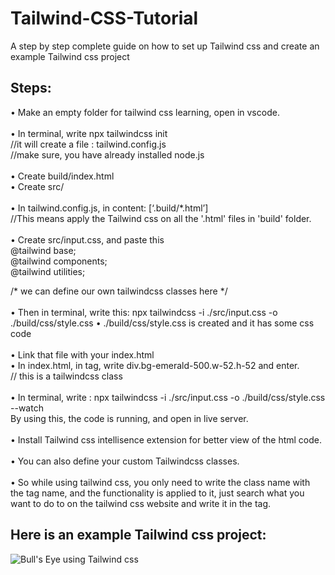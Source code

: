 # Tailwind-CSS-Tutorial
A step by step complete guide on how to set up Tailwind css and create an example Tailwind css project

## Steps:

•	Make an empty folder for tailwind css learning, open in vscode. </br>
</br>
•	In terminal, write npx tailwindcss init  </br>
//it will create a file : tailwind.config.js </br>
//make sure, you have already installed node.js </br>
</br>
•	Create build/index.html</br>
•	Create src/ </br>
</br>
•	In tailwind.config.js, in content: [‘.build/*.html’] </br>
//This means apply the Tailwind css on all the '.html' files in 'build' folder.
</br>
</br>
•	Create src/input.css, and paste this </br>
@tailwind base; </br>
@tailwind components; </br>
@tailwind utilities; </br>

/* we can define our own tailwindcss classes here */
</br>
</br>
•	Then in terminal, write this: npx tailwindcss -i ./src/input.css -o ./build/css/style.css
•	./build/css/style.css is created and it has some css code
</br></br>
•	Link that file with your index.html
</br>
•	In index.html, in <body> tag, write div.bg-emerald-500.w-52.h-52 and enter.   
// this is a tailwindcss class </br>
</br>
•	In terminal, write : npx tailwindcss -i ./src/input.css -o ./build/css/style.css --watch </br>
By using this, the code is running, and open in live server. 
</br></br>
•	Install Tailwind css intellisence extension for better view of the html code.
</br></br>
• You can also define your custom Tailwindcss classes. </br>
</br>
•	So while using tailwind css, you only need to write the class name with the tag name, and the functionality is applied to it, just search what you want to do to on the tailwind css website and write it in the tag.

## Here is an example Tailwind css project:


![Bull's Eye using Tailwind css](https://github.com/Faiqa-batool/Tailwind-CSS-Tutorial/assets/115587465/c302cacb-b818-49d9-a39a-60652030a2dc)


